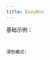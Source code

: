 ```yaml
---
title: EazyWin
---
```


基础示例：
<code src="../../../packages/eazy-win/demo/base.tsx">

深色模式:
<code src="../../../packages/eazy-win/demo/dark.tsx">
